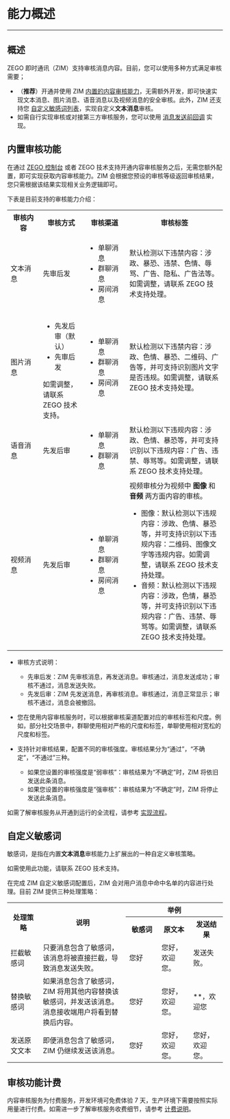 # 能力概述

- - -

## 概述

ZEGO 即时通讯（ZIM）支持审核消息内容。目前，您可以使用多种方式满足审核需要；
- （**推荐**）开通并使用 ZIM <a href="#内置审核功能">内置的内容审核能力</a>，无需额外开发，即可快速实现文本消息、图片消息、语音消息以及视频消息的安全审核。此外，ZIM 还支持您 <a href="#自定义敏感词">自定义敏感词列表</a>，实现自定义**文本消息**审核。
- 如需自行实现审核或对接第三方审核服务，您可以使用 [消息发送前回调](/zim-server/callbacks/message-not-sent-yet) 实现。


## 内置审核功能

在通过 [ZEGO 控制台](https://console.zego.im/) 或者 ZEGO 技术支持开通内容审核服务之后，无需您额外配置，即可实现获取内容审核能力。ZIM 会根据您预设的审核等级返回审核结果，您只需根据该结果实现相关业务逻辑即可。

下表是目前支持的审核能力介绍：

<table>
<tbody><tr>
<th width="15%">审核内容</th>
<th>审核方式</th>
<th width="20%">审核渠道</th>
<th>审核标签</th>
</tr>
<tr>
<td>文本消息</td>
<td>先审后发</td>
<td><ul><li>单聊消息</li><li>群聊消息</li><li>房间消息</li></ul></td>
<td>默认检测以下违禁内容：涉政、暴恐、违禁、色情、辱骂、广告、隐私、广告法等。如需调整，请联系 ZEGO 技术支持处理。</td>
</tr>
<tr>
<td>图片消息</td>
<td><ul><li>先发后审（默认）</li><li>先审后发</li></ul>
如需调整，请联系 ZEGO 技术支持。</td>
<td><ul><li>单聊消息</li><li>群聊消息</li><li>房间消息</li></ul></td>
<td>默认检测以下违禁内容：涉政、色情、暴恐、二维码、广告等，并可支持识别图片文字是否违规。如需调整，请联系 ZEGO 技术支持处理。</td>
</tr>
<tr>
<td>语音消息</td>
<td>先发后审</td>
<td><ul><li>单聊消息</li><li>群聊消息</li></ul></td>
<td>默认检测以下违规内容：涉政、色情、暴恐等，并可支持识别以下违规内容：广告、违禁、辱骂等。如需调整，请联系 ZEGO 技术支持处理。</td>
</tr>
<tr>
<td>视频消息</td>
<td>先发后审</td>
<td><ul><li>单聊消息</li><li>群聊消息</li><li>房间消息</li></ul></td>
<td>视频审核分为视频中 <strong>图像</strong> 和 <strong>音频</strong> 两方面内容的审核。<ul><li>图像：默认检测以下违规内容：涉政、色情、暴恐等，并可支持识别以下违规内容：二维码、图像文字等违规内容。如需调整，请联系 ZEGO 技术支持处理。</li><li>音频：默认检测以下违规内容：涉政，色情，暴恐等，并可支持识别以下违规内容：广告、违禁、辱骂等。如需调整，请联系 ZEGO 技术支持处理。</li></ul></td>
</tr>
</tbody></table>

<Note title="说明">

- 审核方式说明：
    - 先审后发：ZIM 先审核消息，再发送消息。审核通过，消息发送成功；审核不通过，消息发送失败。
    - 先发后审：ZIM 先发送消息，再审核消息。审核通过，消息正常显示；审核不通过，消息会被撤回。

- 您在使用内容审核服务时，可以根据审核渠道配置对应的审核标签和尺度。例如，部分社交场景中，群聊使用相对严格的尺度和标签，单聊使用相对宽松的尺度和标签。   
- 支持针对审核结果，配置不同的审核强度。审核结果分为“通过”，“不确定”，“不通过”三种。
    - 如果您设置的审核强度是“弱审核”：审核结果为“不确定”时，ZIM 将依旧发送此条消息。
    - 如果您设置的审核强度是“强审核”：审核结果为“不确定”时，ZIM 将停止发送此条消息。
</Note>

如需了解审核服务从开通到运行的全流程，请参考 [实现流程](/zim-macos/guides/content-moderation/instruction)。

## 自定义敏感词

敏感词，是指在内置**文本消息**审核能力上扩展出的一种自定义审核策略。

如需使用此功能，请联系 ZEGO 技术支持。

在完成 ZIM 自定义敏感词配置后，ZIM 会对用户消息中命中名单的内容进行处理。目前 ZIM 提供三种处理策略：

<table>
<tbody>
<tr>
<th rowspan="2" width="15%">处理策略</th>
<th rowspan="2" width="40%">说明</th>
<th colspan="3">举例</th>
</tr>
<tr>
<th width="15%">敏感词</th>
<th>原文本</th>
<th>发送结果</th>
</tr>
<tr>
<td>拦截敏感词</td>
<td>只要消息包含了敏感词，该消息将被直接拦截，导致消息发送失败。</td>
<td>您好</td>
<td>您好，欢迎您。</td>
<td>发送失败。</td>
</tr>
<tr>
<td>替换敏感词</td>
<td>如果消息包含了敏感词，ZIM 将用其他内容替换该敏感词，并发送该消息。消息接收端用户将看到替换后内容。</td>
<td>您好</td>
<td>您好，欢迎您。</td>
<td>**，欢迎您</td>
</tr>
<tr>
<td>发送原文文本</td>
<td>即便消息包含了敏感词，ZIM 仍继续发送该消息。</td>
<td>您好</td>
<td>您好，欢迎您。</td>
<td>您好，欢迎您。</td>
</tr>
</tbody></table>

## 审核功能计费

内容审核服务为付费服务，开发环境可免费体验 7 天，生产环境下需要按照实际用量进行付费。如需进一步了解审核服务收费细节，请参考 [计费说明](/zim-macos/introduction/pricing#内容审核服务费用)。

<Content />